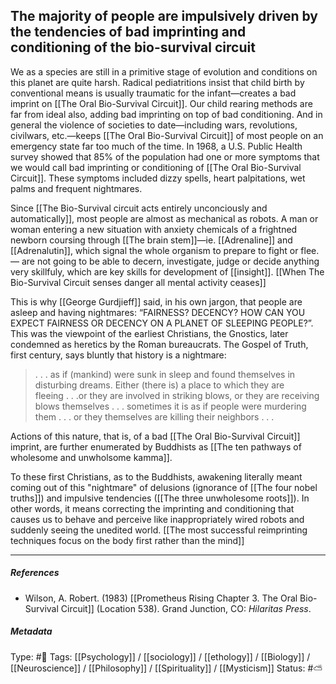 ## The majority of people are impulsively driven by the tendencies of bad imprinting and conditioning of the bio-survival circuit #

We as a species are still in a primitive stage of evolution and conditions on this planet are quite harsh. Radical pediatritions insist that child birth by conventional means is usually traumatic for the infant—creates a bad imprint on [[The Oral Bio-Survival Circuit]]. Our child rearing methods are far from ideal also, adding bad imprinting on top of bad conditioning. And in general the violence of societies to date—including wars, revolutions, civilwars, etc.—keeps [[The Oral Bio-Survival Circuit]] of most people on an emergency state far too much of the time. In 1968, a U.S. Public Health survey showed that 85% of the population had one or more symptoms that we would call bad imprinting or conditioning of [[The Oral Bio-Survival Circuit]]. These symptoms included dizzy spells, heart palpitations, wet palms and frequent nightmares.

Since [[The Bio-Survival circuit acts entirely unconciously and automatically]], most people are almost as mechanical as robots. A man or woman entering a new situation with anxiety chemicals of a frightned newborn coursing through [[The brain stem]]—ie. [[Adrenaline]] and [[Adrenalutin]], which signal the whole organism to prepare to fight or flee.— are not going to be able to decern, investigate, judge or decide anything very skillfuly, which are key skills for development of [[insight]]. [[When The Bio-Survival Circuit senses danger all mental activity ceases]]

This is why [[George Gurdjieff]] said, in his own jargon, that people are asleep and having nightmares: “FAIRNESS? DECENCY? HOW CAN YOU EXPECT FAIRNESS OR DECENCY ON A PLANET OF SLEEPING PEOPLE?”. This was the viewpoint of the earliest Christians, the Gnostics, later condemned as heretics by the Roman bureaucrats. The Gospel of Truth, first century, says bluntly that history is a nightmare:

> . . . as if (mankind) were sunk in sleep and found themselves in disturbing dreams. Either (there is) a place to which they are fleeing . . .or they are involved in striking blows, or they are receiving blows themselves . . . sometimes it is as if people were murdering them . . . or they themselves are killing their neighbors . . . 

Actions of this nature, that is, of a bad [[The Oral Bio-Survival Circuit]] imprint, are further enumerated by Buddhists as [[The ten pathways of wholesome and unwholsome kamma]].

To these first Christians, as to the Buddhists, awakening literally meant coming out of this "nightmare" of delusions (ignorance of [[The four nobel truths]]) and impulsive tendencies ([[The three unwholesome roots]]). In other words, it means correcting the imprinting and conditioning that causes us to behave and perceive like inappropriately wired robots and suddenly seeing the unedited world. [[The most successful reimprinting techniques focus on the body first rather than the mind]]

___

##### References

- Wilson, A. Robert. (1983) [[Prometheus Rising Chapter 3. The Oral Bio-Survival Circuit]] (Location 538). Grand Junction, CO: _Hilaritas Press_.

##### Metadata

Type: #🔴 
Tags: [[Psychology]] / [[sociology]] / [[ethology]] / [[Biology]] / [[Neuroscience]] / [[Philosophy]] / [[Spirituality]] / [[Mysticism]] 
Status: #⛅️ 